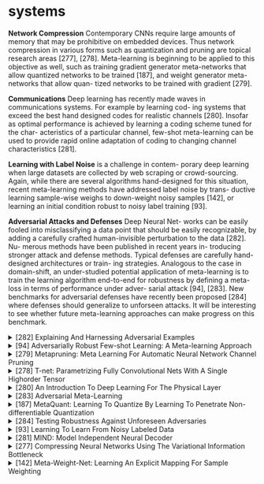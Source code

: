 # systems

**Network Compression**
Contemporary CNNs require
large amounts of memory that may be prohibitive on embedded devices. Thus network compression in various forms such as quantization and pruning are topical research areas [277], [278]. Meta-learning is beginning to be applied to this objective as well, such as training gradient generator meta-networks that allow quantized networks to be trained [187], and weight generator meta-networks that allow quan- tized networks to be trained with gradient [279].

**Communications** Deep learning has recently made waves in communications systems. For example by learning cod- ing systems that exceed the best hand designed codes for realistic channels [280]. Insofar as optimal performance is achieved by learning a coding scheme tuned for the char- acteristics of a particular channel, few-shot meta-learning can be used to provide rapid online adaptation of coding to changing channel characteristics [281].

**Learning with Label Noise** is a challenge in contem- porary deep learning when large datasets are collected by web scraping or crowd-sourcing. Again, while there are several algorithms hand-designed for this situation, recent meta-learning methods have addressed label noise by trans- ductive learning sample-wise weighs to down-weight noisy samples [142], or learning an initial condition robust to noisy label training [93].

**Adversarial Attacks and Defenses** Deep Neural Net- works can be easily fooled into misclassifying a data point that should be easily recognizable, by adding a carefully crafted human-invisible perturbation to the data [282]. Nu- merous methods have been published in recent years in- troducing stronger attack and defense methods. Typical defenses are carefully hand-designed architectures or train- ing strategies. Analogous to the case in domain-shift, an under-studied potential application of meta-learning is to train the learning algorithm end-to-end for robustness by defining a meta-loss in terms of performance under adver- sarial attack [94], [283]. New benchmarks for adversarial defenses have recently been proposed [284] where defenses should generalize to unforseen attacks. It will be interesting to see whether future meta-learning approaches can make progress on this benchmark.
<!-- REFERENCE -->


<details>
<summary>[282] Explaining And Harnessing Adversarial Examples</summary>
<br>
<!-- (explaining_and_harnessing_adversarial_examples.md) -->

# explaining_and_harnessing_adversarial_examples.md

<!-- REFERENCE -->


[Explaining And Harnessing Adversarial Examples](../papers/explaining_and_harnessing_adversarial_examples.md)

</details>



<details>
<summary>[94] Adversarially Robust Few-shot Learning: A Meta-learning Approach</summary>
<br>
<!-- (adversarially_robust_few_shot_learning_a_meta_learning_approach.md) -->

# adversarially_robust_few_shot_learning_a_meta_learning_approach.md

<!-- REFERENCE -->


[Adversarially Robust Few-shot Learning: A Meta-learning Approach](../papers/adversarially_robust_few_shot_learning_a_meta_learning_approach.md)

</details>



<details>
<summary>[279] Metapruning: Meta Learning For Automatic Neural Network Channel Pruning</summary>
<br>
<!-- (metapruning_meta_learning_for_automatic_neural_network_channel_pruning.md) -->

# metapruning_meta_learning_for_automatic_neural_network_channel_pruning.md

<!-- REFERENCE -->


[Metapruning: Meta Learning For Automatic Neural Network Channel Pruning](../papers/metapruning_meta_learning_for_automatic_neural_network_channel_pruning.md)

</details>



<details>
<summary>[278] T-net: Parametrizing Fully Convolutional Nets With A Single Highorder Tensor</summary>
<br>
<!-- (t_net_parametrizing_fully_convolutional_nets_with_a_single_highorder_tensor.md) -->

# t_net_parametrizing_fully_convolutional_nets_with_a_single_highorder_tensor.md

<!-- REFERENCE -->


[T-net: Parametrizing Fully Convolutional Nets With A Single Highorder Tensor](../papers/t_net_parametrizing_fully_convolutional_nets_with_a_single_highorder_tensor.md)

</details>



<details>
<summary>[280] An Introduction To Deep Learning For The Physical Layer</summary>
<br>
<!-- (an_introduction_to_deep_learning_for_the_physical_layer.md) -->

# an_introduction_to_deep_learning_for_the_physical_layer.md

<!-- REFERENCE -->


[An Introduction To Deep Learning For The Physical Layer](../papers/an_introduction_to_deep_learning_for_the_physical_layer.md)

</details>



<details>
<summary>[283] Adversarial Meta-Learning</summary>
<br>
<!-- (adversarial_meta_learning.md) -->

# adversarial_meta_learning.md

<!-- REFERENCE -->


[Adversarial Meta-Learning](../papers/adversarial_meta_learning.md)

</details>



<details>
<summary>[187] MetaQuant: Learning To Quantize By Learning To Penetrate Non-differentiable Quantization</summary>
<br>
<!-- (metaquant_learning_to_quantize_by_learning_to_penetrate_non_differentiable_quantization.md) -->

# metaquant_learning_to_quantize_by_learning_to_penetrate_non_differentiable_quantization.md

<!-- REFERENCE -->


[MetaQuant: Learning To Quantize By Learning To Penetrate Non-differentiable Quantization](../papers/metaquant_learning_to_quantize_by_learning_to_penetrate_non_differentiable_quantization.md)

</details>



<details>
<summary>[284] Testing Robustness Against Unforeseen Adversaries</summary>
<br>
<!-- (testing_robustness_against_unforeseen_adversaries.md) -->

# testing_robustness_against_unforeseen_adversaries.md

<!-- REFERENCE -->


[Testing Robustness Against Unforeseen Adversaries](../papers/testing_robustness_against_unforeseen_adversaries.md)

</details>



<details>
<summary>[93] Learning To Learn From Noisy Labeled Data</summary>
<br>
<!-- (learning_to_learn_from_noisy_labeled_data.md) -->

# learning_to_learn_from_noisy_labeled_data.md

<!-- REFERENCE -->


[Learning To Learn From Noisy Labeled Data](../papers/learning_to_learn_from_noisy_labeled_data.md)

</details>



<details>
<summary>[281] MIND: Model Independent Neural Decoder</summary>
<br>
<!-- (mind_model_independent_neural_decoder.md) -->

# mind_model_independent_neural_decoder.md

<!-- REFERENCE -->


[MIND: Model Independent Neural Decoder](../papers/mind_model_independent_neural_decoder.md)

</details>



<details>
<summary>[277] Compressing Neural Networks Using The Variational Information Bottleneck</summary>
<br>
<!-- (compressing_neural_networks_using_the_variational_information_bottleneck.md) -->

# compressing_neural_networks_using_the_variational_information_bottleneck.md

<!-- REFERENCE -->


[Compressing Neural Networks Using The Variational Information Bottleneck](../papers/compressing_neural_networks_using_the_variational_information_bottleneck.md)

</details>



<details>
<summary>[142] Meta-Weight-Net: Learning An Explicit Mapping For Sample Weighting</summary>
<br>
<!-- (meta_weight_net_learning_an_explicit_mapping_for_sample_weighting.md) -->

# meta_weight_net_learning_an_explicit_mapping_for_sample_weighting.md

<!-- REFERENCE -->


[Meta-Weight-Net: Learning An Explicit Mapping For Sample Weighting](../papers/meta_weight_net_learning_an_explicit_mapping_for_sample_weighting.md)

</details>

